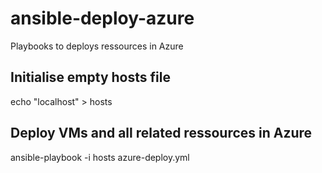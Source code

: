 # ansible-deploy-azure
Playbooks to deploys ressources in Azure

## Initialise empty hosts file
echo "localhost" > hosts

## Deploy VMs and all related ressources in Azure
ansible-playbook -i hosts azure-deploy.yml
